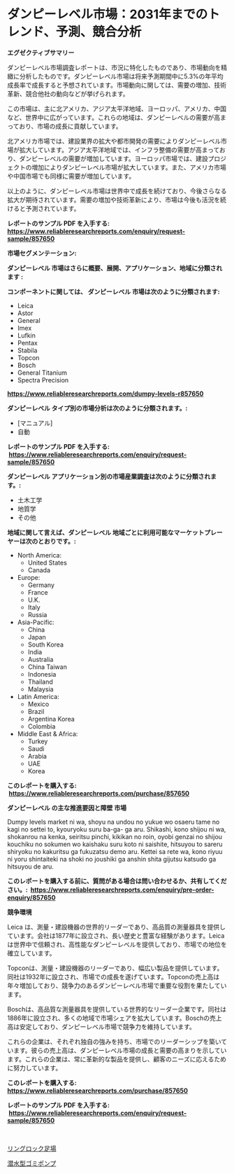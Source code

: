 <p><h1>ダンピーレベル市場：2031年までのトレンド、予測、競合分析</h1></p><p><strong>エグゼクティブサマリー</strong></p>
<p><p>ダンピーレベル市場調査レポートは、市況に特化したものであり、市場動向を精緻に分析したものです。ダンピーレベル市場は将来予測期間中に5.3%の年平均成長率で成長すると予想されています。市場動向に関しては、需要の増加、技術革新、競合他社の動向などが挙げられます。</p><p>この市場は、主に北アメリカ、アジア太平洋地域、ヨーロッパ、アメリカ、中国など、世界中に広がっています。これらの地域は、ダンピーレベルの需要が高まっており、市場の成長に貢献しています。</p><p>北アメリカ市場では、建設業界の拡大や都市開発の需要によりダンピーレベル市場が拡大しています。アジア太平洋地域では、インフラ整備の需要が高まっており、ダンピーレベルの需要が増加しています。ヨーロッパ市場では、建設プロジェクトの増加によりダンピーレベル市場が拡大しています。また、アメリカ市場や中国市場でも同様に需要が増加しています。</p><p>以上のように、ダンピーレベル市場は世界中で成長を続けており、今後さらなる拡大が期待されています。需要の増加や技術革新により、市場は今後も活況を続けると予測されています。</p></p>
<p><strong>レポートのサンプル PDF を入手する: <a href="https://www.reliableresearchreports.com/enquiry/request-sample/857650">https://www.reliableresearchreports.com/enquiry/request-sample/857650</a></strong></p>
<p><strong>市場セグメンテーション:</strong></p>
<p><strong> ダンピーレベル 市場はさらに概要、展開、アプリケーション、地域に分類されます :</strong></p>
<p><strong>コンポーネントに関しては、 ダンピーレベル 市場は次のように分類されます: &nbsp;</strong></p>
<p><ul><li>Leica</li><li>Astor</li><li>General</li><li>Imex</li><li>Lufkin</li><li>Pentax</li><li>Stabila</li><li>Topcon</li><li>Bosch</li><li>General Titanium</li><li>Spectra Precision</li></ul></p>
<p><strong><a href="https://www.reliableresearchreports.com/dumpy-levels-r857650">https://www.reliableresearchreports.com/dumpy-levels-r857650</a></strong></p>
<p><strong> ダンピーレベル タイプ別の市場分析は次のように分類されます。:</strong></p>
<p><ul><li>[マニュアル]</li><li>自動</li></ul></p>
<p><strong>レポートのサンプル PDF を入手する: &nbsp;<a href="https://www.reliableresearchreports.com/enquiry/request-sample/857650">https://www.reliableresearchreports.com/enquiry/request-sample/857650</a></strong></p>
<p><strong> ダンピーレベル アプリケーション別の市場産業調査は次のように分類されます。:</strong></p>
<p><ul><li>土木工学</li><li>地質学</li><li>その他</li></ul></p>
<p><strong>地域に関して言えば、ダンピーレベル 地域ごとに利用可能なマーケットプレーヤーは次のとおりです。:</strong></p>
<p><ul>
    <li>
        North America:
        <ul>
            <li>United States</li>
            <li>Canada</li>
        </ul>
    </li>
    <li>
        Europe:
        <ul>
            <li>Germany</li>
            <li>France</li>
            <li>U.K.</li>
            <li>Italy</li>
            <li>Russia</li>
        </ul>
    </li>
    <li>
        Asia-Pacific:
        <ul>
            <li>China</li>
            <li>Japan</li>
            <li>South Korea</li>
            <li>India</li>
            <li>Australia</li>
            <li>China Taiwan</li>
            <li>Indonesia</li>
            <li>Thailand</li>
            <li>Malaysia</li>
        </ul>
    </li>
    <li>
        Latin America:
        <ul>
            <li>Mexico</li>
            <li>Brazil</li>
            <li>Argentina Korea</li>
            <li>Colombia</li>
        </ul>
    </li>
    <li>
        Middle East & Africa:
        <ul>
            <li>Turkey</li>
            <li>Saudi</li>
            <li>Arabia</li>
            <li>UAE</li>
            <li>Korea</li>
        </ul>
    </li>
    </ul></p>
<p><strong>このレポートを購入する: &nbsp;<a href="https://www.reliableresearchreports.com/purchase/857650">https://www.reliableresearchreports.com/purchase/857650</a></strong></p>
<p><strong>ダンピーレベル の主な推進要因と障壁 市場</strong></p>
<p><p>Dumpy levels market ni wa, shoyu na undou no yukue wo osaeru tame no kagi no settei to, kyouryoku suru ba-ga- ga aru. Shikashi, kono shijou ni wa, shokanrou na kenka, seiritsu pinchi, kikikan no roin, oyobi genzai no shijou kouchiku no sokumen wo kaishaku suru koto ni saishite, hitsuyou to sareru shiryoku no kakuritsu ga fukuzatsu demo aru. Kettei sa rete wa, kono riyuu ni yoru shintaiteki na shoki no joushiki ga anshin shita gijutsu katsudo ga hitsuyou de aru.</p></p>
<p><strong>このレポートを購入する前に、質問がある場合は問い合わせるか、共有してください。:&nbsp; <a href="https://www.reliableresearchreports.com/enquiry/pre-order-enquiry/857650">https://www.reliableresearchreports.com/enquiry/pre-order-enquiry/857650</a></strong></p>
<p><strong>競争環境</strong></p>
<p><p>Leica は、測量・建設機器の世界的リーダーであり、高品質の測量器具を提供しています。会社は1877年に設立され、長い歴史と豊富な経験があります。Leicaは世界中で信頼され、高性能なダンピーレベルを提供しており、市場での地位を確立しています。</p><p>Topconは、測量・建設機器のリーダーであり、幅広い製品を提供しています。同社は1932年に設立され、市場での成長を遂げています。Topconの売上高は年々増加しており、競争力のあるダンピーレベル市場で重要な役割を果たしています。</p><p>Boschは、高品質な測量器具を提供している世界的なリーダー企業です。同社は1886年に設立され、多くの地域で市場シェアを拡大しています。Boschの売上高は安定しており、ダンピーレベル市場で競争力を維持しています。</p><p>これらの企業は、それぞれ独自の強みを持ち、市場でのリーダーシップを築いています。彼らの売上高は、ダンピーレベル市場の成長と需要の高まりを示しています。これらの企業は、常に革新的な製品を提供し、顧客のニーズに応えるために努力しています。</p></p>
<p><strong>このレポートを購入する: &nbsp; <a href="https://www.reliableresearchreports.com/purchase/857650">https://www.reliableresearchreports.com/purchase/857650</a></strong></p>
<p><strong>レポートのサンプル PDF を入手する: &nbsp;<a href="https://www.reliableresearchreports.com/enquiry/request-sample/857650">https://www.reliableresearchreports.com/enquiry/request-sample/857650</a></strong><strong></strong></p>
<p>&nbsp;</p>
<p><p><a href="https://github.com/KaydenJohns1964/Market-Research-Report-List-1/blob/main/327474821573.md">リングロック足場</a></p><p><a href="https://github.com/marbadji/Market-Research-Report-List-1/blob/main/450770821572.md">潜水型ゴミポンプ</a></p></p>